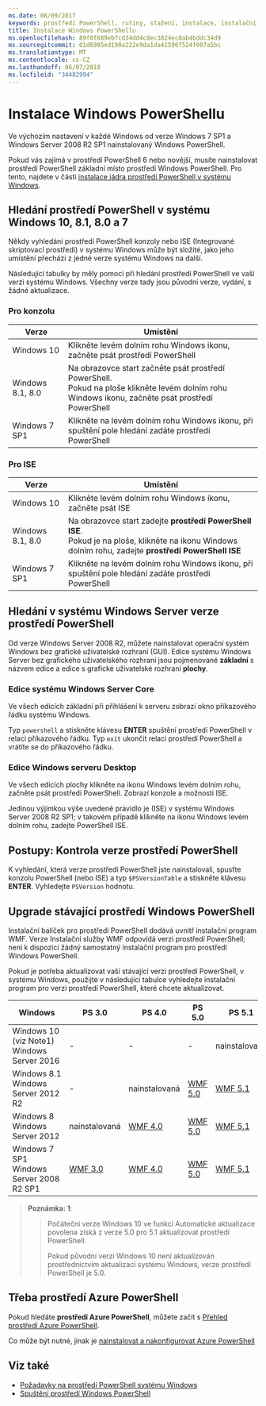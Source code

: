 ```yaml
---
ms.date: 08/09/2017
keywords: prostředí PowerShell, rutiny, stažení, instalace, instalační program, windows 10, windows 8.1, windows 8.0, windows 7
title: Instalace Windows PowerShellu
ms.openlocfilehash: 89f0f689ebfcd34dd4c8ec3824ec8ab4bddc34d9
ms.sourcegitcommit: 01d6985ed190a222e9da1da41596f524f607a5bc
ms.translationtype: MT
ms.contentlocale: cs-CZ
ms.lasthandoff: 06/07/2018
ms.locfileid: "34482994"
---
```

# <a name="installing-windows-powershell"></a>Instalace Windows PowerShellu
Ve výchozím nastavení v každé Windows od verze Windows 7 SP1 a Windows Server 2008 R2 SP1 nainstalovaný Windows PowerShell.

Pokud vás zajímá v prostředí PowerShell 6 nebo novější, musíte nainstalovat prostředí PowerShell základní místo prostředí Windows PowerShell. Pro tento, najdete v části [instalace jádra prostředí PowerShell v systému Windows](Installing-PowerShell-Core-on-Windows.md).

## <a name="finding-powershell-in-windows-10-81-80-and-7"></a>Hledání prostředí PowerShell v systému Windows 10, 8.1, 8.0 a 7

Někdy vyhledání prostředí PowerShell konzoly nebo ISE (Integrované skriptovací prostředí) v systému Windows může být složité, jako jeho umístění přechází z jedné verze systému Windows na další.

Následující tabulky by měly pomoci při hledání prostředí PowerShell ve vaší verzi systému Windows.
Všechny verze tady jsou původní verze, vydání, s žádné aktualizace.

### <a name="for-console"></a>Pro konzolu

Verze | Umístění
-- | --
Windows 10 | Klikněte levém dolním rohu Windows ikonu, začněte psát prostředí PowerShell
Windows 8.1, 8.0 | Na obrazovce start začněte psát prostředí PowerShell.<br/>Pokud na ploše klikněte levém dolním rohu Windows ikonu, začněte psát prostředí PowerShell
Windows 7 SP1 | Klikněte na levém dolním rohu Windows ikonu, při spuštění pole hledání zadáte prostředí PowerShell

### <a name="for-ise"></a>Pro ISE

Verze | Umístění
-- | --
Windows 10 | Klikněte levém dolním rohu Windows ikonu, začněte psát ISE
Windows 8.1, 8.0 | Na obrazovce start zadejte **prostředí PowerShell ISE**.<br/>Pokud je na ploše, klikněte na ikonu Windows dolním rohu, zadejte **prostředí PowerShell ISE**
Windows 7 SP1 | Klikněte na levém dolním rohu Windows ikonu, při spuštění pole hledání zadáte prostředí PowerShell

## <a name="finding-powershell-in-windows-server-versions"></a>Hledání v systému Windows Server verze prostředí PowerShell

Od verze Windows Server 2008 R2, můžete nainstalovat operační systém Windows bez grafické uživatelské rozhraní (GUI).
Edice systému Windows Server bez grafického uživatelského rozhraní jsou pojmenované **základní** s názvem edice a edice s grafické uživatelské rozhraní **plochy**.

### <a name="windows-server-core-editions"></a>Edice systému Windows Server Core

Ve všech edicích základní při přihlášení k serveru zobrazí okno příkazového řádku systému Windows.

Typ `powershell` a stiskněte klávesu **ENTER** spuštění prostředí PowerShell v relaci příkazového řádku.
Typ `exit` ukončit relaci prostředí PowerShell a vrátíte se do příkazového řádku.

### <a name="windows-server-desktop-editions"></a>Edice Windows serveru Desktop

Ve všech edicích plochy klikněte na ikonu Windows levém dolním rohu, začněte psát prostředí PowerShell.
Zobrazí konzole a možnosti ISE.

Jedinou výjimkou výše uvedené pravidlo je (ISE) v systému Windows Server 2008 R2 SP1; v takovém případě klikněte na ikonu Windows levém dolním rohu, zadejte PowerShell ISE.

## <a name="how-to-check-the-version-of-powershell"></a>Postupy: Kontrola verze prostředí PowerShell

K vyhledání, která verze prostředí PowerShell jste nainstalovali, spusťte konzolu PowerShell (nebo ISE) a typ `$PSVersionTable` a stiskněte klávesu **ENTER**. Vyhledejte `PSVersion` hodnotu.

## <a name="upgrading-existing-windows-powershell"></a>Upgrade stávající prostředí Windows PowerShell

Instalační balíček pro prostředí PowerShell dodává uvnitř instalační program WMF.
Verze Instalační služby WMF odpovídá verzi prostředí PowerShell; není k dispozici žádný samostatný instalační program pro prostředí Windows PowerShell.

Pokud je potřeba aktualizovat vaší stávající verzi prostředí PowerShell, v systému Windows, použijte v následující tabulce vyhledejte instalační program pro verzi prostředí PowerShell, které chcete aktualizovat.

Windows | PS 3.0 | PS 4.0 | PS 5.0 | PS 5.1 |
--|--|--|--|--|
Windows 10 (viz Note1)<br/>Windows Server 2016 | - | - | - | nainstalovaná
Windows 8.1<br/>Windows Server 2012 R2 | - | nainstalovaná | [WMF 5.0](https://www.microsoft.com/en-us/download/details.aspx?id=50395) | [WMF 5.1](https://www.microsoft.com/en-us/download/details.aspx?id=54616)
Windows 8<br/>Windows Server 2012 | nainstalovaná | [WMF 4.0](https://www.microsoft.com/en-us/download/details.aspx?id=40855) | [WMF 5.0](https://www.microsoft.com/en-us/download/details.aspx?id=50395) | [WMF 5.1](https://www.microsoft.com/en-us/download/details.aspx?id=54616)
Windows 7 SP1<br/>Windows Server 2008 R2 SP1 | [WMF 3.0](https://www.microsoft.com/en-us/download/details.aspx?id=34595) | [WMF 4.0](https://www.microsoft.com/en-us/download/details.aspx?id=40855) | [WMF 5.0](https://www.microsoft.com/en-us/download/details.aspx?id=50395) | [WMF 5.1](https://www.microsoft.com/en-us/download/details.aspx?id=54616)

> **Poznámka: 1**:
  >>
  >> Počáteční verze Windows 10 ve funkci Automatické aktualizace povolena získá z verze 5.0 pro 5.1 aktualizovat prostředí PowerShell.
  >>
  >> Pokud původní verzi Windows 10 není aktualizován prostřednictvím aktualizací systému Windows, verze prostředí PowerShell je 5.0.

## <a name="need-azure-powershell"></a>Třeba prostředí Azure PowerShell

Pokud hledáte **prostředí Azure PowerShell**, můžete začít s [Přehled prostředí Azure PowerShell](https://docs.microsoft.com/powershell/azure).

Co může být nutné, jinak je [nainstalovat a nakonfigurovat Azure PowerShell](https://docs.microsoft.com/powershell/azure/install-azurerm-ps)

## <a name="see-also"></a>Viz také

- [Požadavky na prostředí PowerShell systému Windows](Windows-PowerShell-System-Requirements.md)
- [Spuštění prostředí Windows PowerShell](Starting-Windows-PowerShell.md)